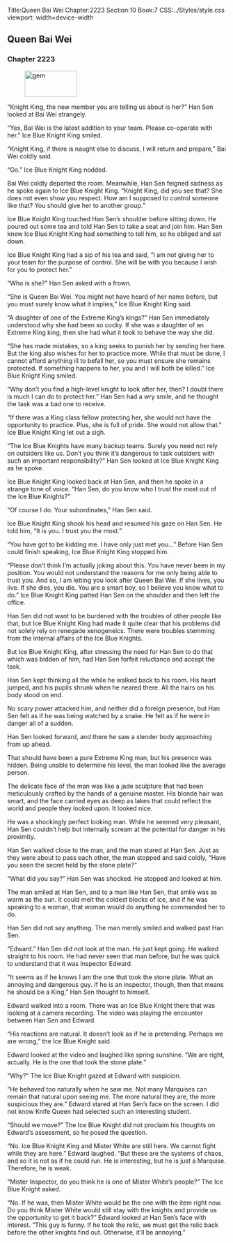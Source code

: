 Title:Queen Bai Wei 
Chapter:2223 
Section:10 
Book:7 
CSS:../Styles/style.css 
viewport: width=device-width
  
## Queen Bai Wei
### Chapter 2223 
<figure>
	<img src="../Images/gem.gif" alt="gem" id="gem" width="120" height="60" />
</figure>
  

  
  “Knight King, the new member you are telling us about is her?” Han Sen looked at Bai Wei strangely.

“Yes, Bai Wei is the latest addition to your team. Please co-operate with her.” Ice Blue Knight King smiled.

“Knight King, if there is naught else to discuss, I will return and prepare,” Bai Wei coldly said.

“Go.” Ice Blue Knight King nodded.

Bai Wei coldly departed the room. Meanwhile, Han Sen feigned sadness as he spoke again to Ice Blue Knight King. “Knight King, did you see that? She does not even show you respect. How am I supposed to control someone like that? You should give her to another group.”

Ice Blue Knight King touched Han Sen’s shoulder before sitting down. He poured out some tea and told Han Sen to take a seat and join him. Han Sen knew Ice Blue Knight King had something to tell him, so he obliged and sat down.

Ice Blue Knight King had a sip of his tea and said, “I am not giving her to your team for the purpose of control. She will be with you because I wish for you to protect her.”

“Who is she?” Han Sen asked with a frown.

“She is Queen Bai Wei. You might not have heard of her name before, but you must surely know what it implies,” Ice Blue Knight King said.

“A daughter of one of the Extreme King’s kings?” Han Sen immediately understood why she had been so cocky. If she was a daughter of an Extreme King king, then she had what it took to behave the way she did.

“She has made mistakes, so a king seeks to punish her by sending her here. But the king also wishes for her to practice more. While that must be done, I cannot afford anything ill to befall her, so you must ensure she remains protected. If something happens to her, you and I will both be killed.” Ice Blue Knight King smiled.

“Why don’t you find a high-level knight to look after her, then? I doubt there is much I can do to protect her.” Han Sen had a wry smile, and he thought the task was a bad one to receive.

“If there was a King class fellow protecting her, she would not have the opportunity to practice. Plus, she is full of pride. She would not allow that.” Ice Blue Knight King let out a sigh.

“The Ice Blue Knights have many backup teams. Surely you need not rely on outsiders like us. Don’t you think it’s dangerous to task outsiders with such an important responsibility?” Han Sen looked at Ice Blue Knight King as he spoke.

Ice Blue Knight King looked back at Han Sen, and then he spoke in a strange tone of voice. “Han Sen, do you know who I trust the most out of the Ice Blue Knights?”

“Of course I do. Your subordinates,” Han Sen said.

Ice Blue Knight King shook his head and resumed his gaze on Han Sen. He told him, “It is you. I trust you the most.”

“You have got to be kidding me. I have only just met you…” Before Han Sen could finish speaking, Ice Blue Knight King stopped him.

“Please don’t think I’m actually joking about this. You have never been in my position. You would not understand the reasons for me only being able to trust you. And so, I am letting you look after Queen Bai Wei. If she lives, you live. If she dies, you die. You are a smart boy, so I believe you know what to do.” Ice Blue Knight King patted Han Sen on the shoulder and then left the office.

Han Sen did not want to be burdened with the troubles of other people like that, but Ice Blue Knight King had made it quite clear that his problems did not solely rely on renegade xenogeneics. There were troubles stemming from the internal affairs of the Ice Blue Knights.

But Ice Blue Knight King, after stressing the need for Han Sen to do that which was bidden of him, had Han Sen forfeit reluctance and accept the task.

Han Sen kept thinking all the while he walked back to his room. His heart jumped, and his pupils shrunk when he neared there. All the hairs on his body stood on end.

No scary power attacked him, and neither did a foreign presence, but Han Sen felt as if he was being watched by a snake. He felt as if he were in danger all of a sudden.

Han Sen looked forward, and there he saw a slender body approaching from up ahead.

That should have been a pure Extreme King man, but his presence was hidden. Being unable to determine his level, the man looked like the average person.

The delicate face of the man was like a jade sculpture that had been meticulously crafted by the hands of a genuine master. His blonde hair was smart, and the face carried eyes as deep as lakes that could reflect the world and people they looked upon. It looked nice.

He was a shockingly perfect looking man. While he seemed very pleasant, Han Sen couldn’t help but internally scream at the potential for danger in his proximity.

Han Sen walked close to the man, and the man stared at Han Sen. Just as they were about to pass each other, the man stopped and said coldly, “Have you seen the secret held by the stone plate?”

“What did you say?” Han Sen was shocked. He stopped and looked at him.

The man smiled at Han Sen, and to a man like Han Sen, that smile was as warm as the sun. It could melt the coldest blocks of ice, and if he was speaking to a woman, that woman would do anything he commanded her to do.

Han Sen did not say anything. The man merely smiled and walked past Han Sen.

“Edward.” Han Sen did not look at the man. He just kept going. He walked straight to his room. He had never seen that man before, but he was quick to understand that it was Inspector Edward.

“It seems as if he knows I am the one that took the stone plate. What an annoying and dangerous guy. If he is an inspector, though, then that means he should be a King,” Han Sen thought to himself.

Edward walked into a room. There was an Ice Blue Knight there that was looking at a camera recording. The video was playing the encounter between Han Sen and Edward.

“His reactions are natural. It doesn’t look as if he is pretending. Perhaps we are wrong,” the Ice Blue Knight said.

Edward looked at the video and laughed like spring sunshine. “We are right, actually. He is the one that took the stone plate.”

“Why?” The Ice Blue Knight gazed at Edward with suspicion.

“He behaved too naturally when he saw me. Not many Marquises can remain that natural upon seeing me. The more natural they are, the more suspicious they are.” Edward stared at Han Sen’s face on the screen. I did not know Knife Queen had selected such an interesting student.

“Should we move?” The Ice Blue Knight did not proclaim his thoughts on Edward’s assessment, so he posed the question.

“No. Ice Blue Knight King and Mister White are still here. We cannot fight while they are here.” Edward laughed. “But these are the systems of chaos, and so it is not as if he could run. He is interesting, but he is just a Marquise. Therefore, he is weak.

“Mister Inspector, do you think he is one of Mister White’s people?” The Ice Blue Knight asked.

“No. If he was, then Mister White would be the one with the item right now. Do you think Mister White would still stay with the knights and provide us the opportunity to get it back?” Edward looked at Han Sen’s face with interest. “This guy is funny. If he took the relic, we must get the relic back before the other knights find out. Otherwise, it’ll be annoying.”

